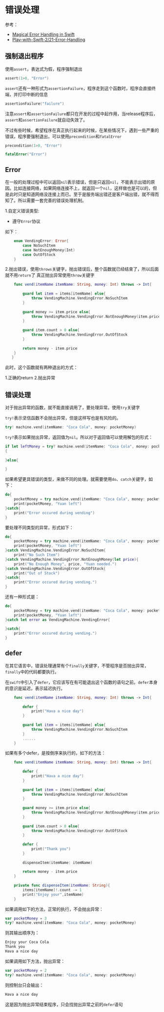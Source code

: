 # 错误处理

参考：

+ [Magical Error Handling in Swift](https://www.raywenderlich.com/130197/magical-error-handling-swift)
+ [Play-with-Swift-2/21-Error-Handling](https://github.com/liuyubobobo/Play-with-Swift-2/tree/master/21-Error-Handling)

## 强制退出程序

使用`assert`，表达式为假，程序强制退出

```swift
assert(1>0, "Error")
```

`assert`还有一种形式为`assertionFailure`，程序走到这个函数时，程序会直接终端，并打印中断的信息

```swift
assertionFailure("failure")
```

注意`assert`和`assertionFailure`都只在开发的过程中起作用，当release程序后，`assert`和`assertionFailure`就自动失效了。

不过有些时候，希望程序在真正执行起来的时候，在某些情况下，遇到一些严重的错误，程序要强制退出，可以使用`precondition`和`fatalError`

```swift
precondition(1>0, "Error")

fatalError("Error")
```

## Error

在一般的处理过程中可以返回`nil`表示错误，但是只返回`nil`，不能表示出错的原因。比如连接网络，如果网络连接不上，就返回一个`nil`，这样做也是可以的，但是此时只是知道网络没连接上而已。至于是服务端出错还是客户端出错，就不得而知了。所以需要一套完善的错误处理机制。

1.自定义错误类型:

+ 遵守`Error`协议

如下：

```swift
    enum VendingError: Error{
        case NoSuchItem
        case NotEnoughMoney(Int)
        case OutOfStock
    }
```

2.抛出错误，使用`throws`关键字，抛出错误后，整个函数就已经结束了，所以后面就不用`return`了
真正抛出异常使用`throw`关键字

```swift
    func vend(itemName itemName: String, money: Int) throws -> Int{
        
        guard let item = items[itemName] else{
            throw VendingMachine.VendingError.NoSuchItem
        }
        
        guard money >= item.price else{
            throw VendingMachine.VendingError.NotEnoughMoney(item.price)
        }
        
        guard item.count > 0 else{
            throw VendingMachine.VendingError.OutOfStock
        }
        
        return money - item.price
    }
   }
```

此时，这个函数就有两种退出的方式：

1.正确的return
2.抛出异常


## 错误处理

对于抛出异常的函数，就不能直接调用了，要处理异常。使用`try`关键字

`try!`表示坚信函数不会抛出异常，但是这样写也是有风险的。

```swift
try! machine.vend(itemName: "Coca Cola", money: pocketMoney)
```

`try?`表示如果抛出异常，返回值为`nil`。所以对于返回值可以使用解包的形式：

```swift
if let leftMoney = try? machine.vend(itemName: "Coca Cola", money: pocketMoney)
{
    
}else{
    
}
```

如果希望更具错误的类型，来做不同的处理。就需要使用`do`、`catch`关键字，如下：

```swift
do{
    pocketMoney = try machine.vend(itemName: "Coca Cola", money: pocketMoney)
    print(pocketMoney, "Yuan left")
}catch{
    print("Error occured during vending")
}
```

要处理不同类型的异常，形式如下：

```swift
do{
    pocketMoney = try machine.vend(itemName: "Coca Cola", money: pocketMoney)
    print(pocketMoney, "Yuan left")
}catch VendingMachine.VendingError.NoSuchItem{
    print("No Such Item")
}catch VendingMachine.VendingError.NotEnoughMoney(let price){
    print("No Enough Money", price, "Yuan needed.")
}catch VendingMachine.VendingError.OutOfStock{
    print("Out of Stock")
}catch{
    print("Error occured during vending.")
}
```

还有一种形式是：

```swift
do{
    pocketMoney = try machine.vend(itemName: "Coca Cola", money: pocketMoney)
    print(pocketMoney, "Yuan left")
}catch let error as VendingMachine.VendingError{
    
}catch{
    print("Error occured during vending.")
}
```

## defer

在其它语言中，错误处理通常有个`finally`关键字，不管程序是否抛出异常，`finally`中的代码都要执行。

在`swift`中引入了`defer`，它应该写在有可能退出这个函数的语句之前。`defer`本身的意识是延迟，表示延迟执行。

```swift
    func vend(itemName itemName: String, money: Int) throws -> Int{
        
        defer {
            print("Hava a nice day")
        }
        
        guard let item = items[itemName] else{
            throw VendingMachine.VendingError.NoSuchItem
        }
        ......
    }
```

如果有多个defer，是按倒序来执行的，如下的方法：

```swift
    func vend(itemName itemName: String, money: Int) throws -> Int{
        
        defer {
            print("Hava a nice day")
        }
        
        guard let item = items[itemName] else{
            throw VendingMachine.VendingError.NoSuchItem
        }
        
        guard money >= item.price else{
            throw VendingMachine.VendingError.NotEnoughMoney(item.price)
        }
        
        guard item.count > 0 else{
            throw VendingMachine.VendingError.OutOfStock
        }
        
        defer {
            print("Thank you")
        }
        
        dispenseItem(itemName: itemName)
        
        return money - item.price
    }
    
    private func dispenseItem(itemName: String){
        items[itemName]!.count -= 1
        print("Enjoy your",itemName)
    }
```

如果调用如下的方法，正常的执行，不会抛出异常：

```swift
var pocketMoney = 3
try? machine.vend(itemName: "Coca Cola", money: pocketMoney)
```

则其输出顺序为：

```swift
Enjoy your Coca Cola
Thank you
Hava a nice day
```

如果调用如下方法，抛出异常：

```swift
var pocketMoney = 2
try? machine.vend(itemName: "Coca Cola", money: pocketMoney)
```

则控制台只会输出：

```swift
Hava a nice day
```

这是因为抛出异常结束程序，只会找抛出异常之前的`defer`语句
